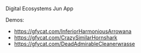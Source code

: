 Digital Ecosystems Jun App

Demos:

- https://gfycat.com/InferiorHarmoniousArrowana
- https://gfycat.com/CrazySimilarHornshark
- https://gfycat.com/DeadAdmirableCleanerwrasse
